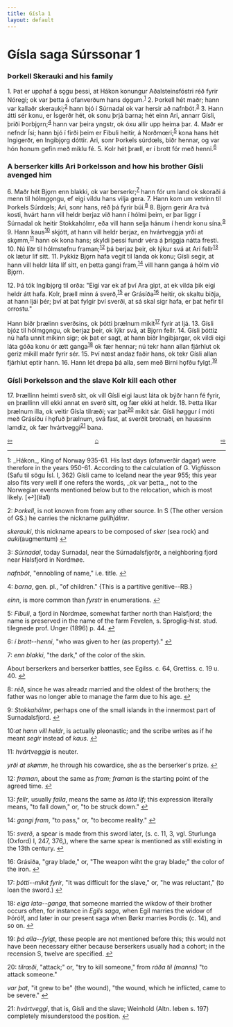```yaml
---
title: Gísla 1
layout: default
---
```


# Gísla saga Súrssonar 1

### Þorkell Skerauki and his family

1\. Þat er upphaf á s&#x1EB;gu þessi, at Hákon konungur Aðalsteinsfóstri réð fyrir Nóregi; ok var þetta á ofanverðum hans d&#x1EB;gum.<sup id="a1">[1](#myfootnote1)</sup> 2. Þorkell hét maðr; hann var kallaðr skerauki;<sup id="a2">[2](#myfootnote2)</sup> hann bjó í Súrnadal ok var hersir að nafnbót.<sup id="a3">[3](#myfootnote3)</sup> 3. Hann átti sér konu, er Ísgerðr hét, ok sonu þrjá barna; hét einn Ari, annarr Gísli, þriði Þorbj&#x1EB;rn;<sup id="a4">[4](#myfootnote4)</sup> hann var þeira yngstr, ok óxu allir upp heima þar. 4. Maðr er nefndr Ísi; hann bjó í firði þeim er Fibuli heitir, á Norðm&oelig;ri;<sup id="a5">[5](#myfootnote5)</sup> kona hans hét Ingigerðr, en Ingibj&#x1EB;rg dóttir. Ari, sonr Þorkels súrd&oelig;ls, biðr hennar, og var hón honum gefin með miklu fé. 5. Kolr hét þræll, er í brott fór með henni.<sup id="a6">[6](#myfootnote6)</sup>

### A berserker kills Ari Þorkelsson and how his brother Gísli avenged him

6\. Maðr hét Bj&#x1EB;rn enn blakki, ok var berserkr;<sup id="a7">[7](#myfootnote7)</sup> hann fór um land ok skoraði á menn til hólmg&#x1EB;ngu, ef eigi vildu hans vilja gera. 7. Hann kom um vetrinn til Þorkels Súrd&oelig;ls; Ari, sonr hans, réð þá fyrir búi.<sup id="a8">[8](#myfootnote8)</sup> 8. Bj&#x1EB;rn gerir Ara tvá kosti, hvárt hann vill heldr berjaz við hann í hólmi þeim, er þar liggr í Súrnadal ok heitir Stokkahólmr, eða vill hann selja hánum í hendr konu sína.<sup id="a9">[9](#myfootnote9)</sup> 9. Hann kaus<sup id="a10">[10](#myfootnote10)</sup> skjótt, at hann vill heldr berjaz, en hvártveggja yrði at sk&#x1EB;mm,<sup id="a11">[11](#myfootnote11)</sup> hann ok kona hans; skyldi þessi fundr véra á þriggja nátta fresti. 10. Nú líðr til hólmstefnu framan;<sup id="a12">[12](#myfootnote12)</sup> þá berjaz þeir, ok lýkur svá at Ari fellr<sup id="a13">[13](#myfootnote13)</sup> ok lætur líf sitt. 11. Þykkiz Bj&#x1EB;rn hafa vegit til landa ok konu; Gísli segir, at hann vill heldr láta líf sitt, en þetta gangi fram,<sup id="a14">[14](#myfootnote14)</sup> vill hann ganga á hólm við Bj&#x1EB;rn.

12\. Þá tók Ingibj&#x1EB;rg til orða: "Eigi var ek af því Ara gipt, at ek vilda þik eigi heldr átt hafa. Kolr, þræll minn á sverð,<sup id="a15">[15](#myfootnote15)</sup> er Grásíða<sup id="a16">[16](#myfootnote16)</sup> heitir, ok skaltu biðja, at hann ljái þér; því at þat fylgir því sverði, at sá skal sigr hafa, er þat hefir til orrostu."

Hann biðr þrælinn sverðsins, ok þótti þrælnum mikit<sup id="a17">[17](#myfootnote17)</sup> fyrir at ljá. 13. Gísli bjóz til hólmg&#x1EB;ngu, ok berjaz þeir, ok lýkr svá, at Bj&#x1EB;rn fellr. 14. Gísli þóttiz nú hafa unnit mikinn sigr; ok þat er sagt, at hann biðr Ingibjargar, ok vildi eigi láta góða konu ór ætt ganga<sup id="a18">[18](#myfootnote18)</sup> ok fær hennar; nú tekr hann allan fjárhlut ok geriz mikill maðr fyrir sér. 15. Því næst andaz faðir hans, ok tekr Gísli allan fjárhlut eptir hann. 16. Hann lét drepa þá alla, sem með Birni h&#x1EB;fðu fylgt.<sup id="a19">[19](#myfootnote19)</sup>

### Gísli Þorkelsson and the slave Kolr kill each other

17\. Þrællinn heimti sverð sitt, ok vill Gísli eigi laust láta ok býðr hann fé fyrir, en þrællinn vill ekki annat en sverð sitt, og fær ekki at heldr. 18. Þetta líkar þrælnum illa, ok veitir Gísla tilræði; var þat<sup id="a20">[20](#myfootnote20)</sup> mikit sár. Gísli h&oslash;ggur í móti með Grásíðu í h&#x1EB;fuð þrælnum, svá fast, at sverðit brotnaði, en haussinn lamdiz, ok fær hvártveggi<sup id="a21">[21](#myfootnote21)</sup> bana.

<div style="float: left"><a href="http://rcblack.net">⇦</a></div>
<div style="float: right"><a href="http://rcblack.net">⇨</a></div>
<div style="margin: 0 auto; width: 100px;"><a href="http://rcblack.net">&#8962;</a></div>

---

<p><a name="myfootnote1" id="f1">1</a>: _Hákon_, King of Norway 935-61. His last days (ofanverðir dagar) were therefore in the years 950-61. According to the calculation of G. Vigfússon (Safu til sögu Ísl. I, 362) Gísli came to Iceland near the year 955; this year also fits very well if one refers the words, _ok var þetta_, not to the Norwegian events mentioned below but to the relocation, which is most likely. [↩](#a1)</p>

<a name="myfootnote2" id="f2">2</a>: _Þorkell_, is not known from from any other source. In S (The other version of GS.) he carries the nickname _gullhjálmr_.

_skerauki_, this nickname apears to be composed of _sker_ (sea rock) and _auki_(augmentum) [↩](#a2)

<a name="myfootnote3" id="f3">3</a>: _Súrnadal_, today Surnadal, near the Súrnadalsfj&#x1EB;rðr, a neighboring fjord near Halsfjord in Nordm&oslash;e.

_nafnbót_, "ennobling of name," i.e. title. [↩](#a3)

<a name="myfootnote4" id="f4">4</a>: _barna_, gen. pl., "of children." {This is a partitive genitive--RB.}

_einn_, is more common than _fyrstr_ in enumerations. [↩](#a4)

<a name="myfootnote5" id="f5">5</a>: _Fibuli_, a fjord in Nordm&oslash;e, somewhat farther north than Halsfjord; the name is preserved in the name of the farm Fevelen, s. Sproglig-hist. stud. tilegnede prof. Unger (1896) p. 44. [↩](#a5)

<a name="myfootnote6" id="f6">6</a>: _í brott--henni_, "who was given to her (as property)." [↩](#a6)

<a name="myfootnote7" id="f7">7</a>: _enn blakki_, "the dark," of the color of the skin.

About berserkers and berserker battles, see Egilss. c. 64, Grettiss. c. 19 u. 40. [↩](#a7)

<a name="myfootnote8" id="f8">8</a>: _réð_, since he was alreadz married and the oldest of the brothers; the father was no longer able to manage the farm due to his age. [↩](#a8)

<a name="myfootnote9" id="f9">9</a>: _Stokkahólmr_, perhaps one of the small islands in the innermost part of Surnadalsfjord. [↩](#a9)

<a name="myfootnote10" id="f10">10</a>:_at hann vill heldr_, is actually pleonastic; and the scribe writes as if he meant _segir_ instead of _kaus_. [↩](#a10)

<a name="myfootnote11" id="f11">11</a>: _hvártveggja_ is neuter.

_yrði at sk&oslash;mm_, he through his cowardice, she as the berserker's prize. [↩](#a11)

<a name="myfootnote12" id="f12">12</a>: _framan_, about the same as _fram_; _framan_ is the starting point of the agreed time. [↩](#a12)

<a name="myfootnote13" id="f13">13</a>: _fellr_, usually _falla_, means the same as _láta líf_; this expression literally means, "to fall down," or, "to be struck down." [↩](#a13)

<a name="myfootnote14" id="f14">14</a>: _gangi fram_, "to pass," or, "to become reality." [↩](#a14)

<a name="myfootnote15" id="f15">15</a>: _sverð_, a spear is made from this sword later, (s. c. 11, 3, vgl. Sturlunga (Oxford) I, 247, 376,), where the same spear is mentioned as still existing in the 13th century. [↩](#a15)

<a name="myfootnote16" id="f16">16</a>: Grásiða, "gray blade," or, "The weapon wiht the gray blade;" the color of the iron. [↩](#a16)

<a name="myfootnote17" id="f17">17</a>: _þótti--mikit fyrir_, "It was difficult for the slave," or, "he was reluctant," (to loan the sword.) [↩](#a17)

<a name="myfootnote18" id="f18">18</a>: _eiga lata--ganga_, that someone married the wikdow of their brother occurs often, for instance in _Egils saga_, when Egil marries the widow of Þórólf, and later in our present saga when B&oslash;rkr marries Þordis (c. 14), and so on. [↩](#a18)

<a name="myfootnote19" id="f19">19</a>: _þá alla--fylgt_, these people are not mentioned before this; this would not have been necessary either because berserkers usually had a cohort; in the recension S, twelve are specified. [↩](#a19)

<a name="myfootnote20" id="f20">20</a>: _tilr&oelig;ði_, "attack;" or, "try to kill someone," from _ráða til (manns)_ "to attack someone."

_var þat_, "it grew to be" (the wound), "the wound, which he inflicted, came to be severe." [↩](#a20)

<a name="myfootnote21" id="f21">21</a>: _hvártveggi_, that is, Gísli and the slave; Weinhold (Altn. leben s. 197) completely misunderstood the position. [↩](#a21)
